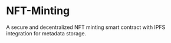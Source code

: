 # NFT-Minting
A secure and decentralized NFT minting smart contract with IPFS integration for metadata storage.
